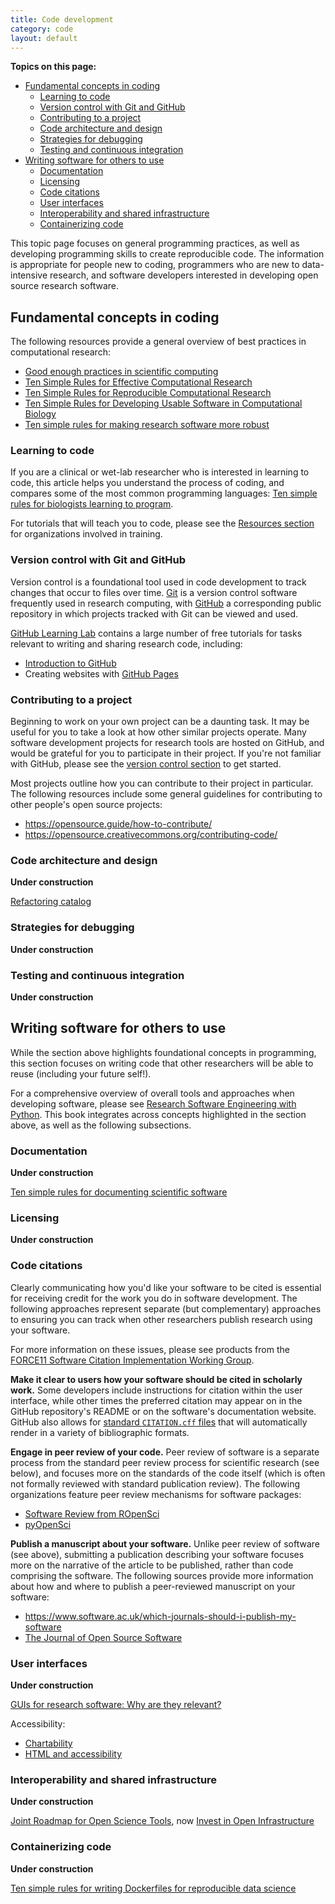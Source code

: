 ```yaml
---
title: Code development
category: code
layout: default
---
```


**Topics on this page:**
- [Fundamental concepts in coding](#fundamental-concepts-in-coding)
  - [Learning to code](#learning-to-code)
  - [Version control with Git and GitHub](#version-control-with-git-and-github)
  - [Contributing to a project](#contributing-to-a-project)
  - [Code architecture and design](#code-architecture-and-design)
  - [Strategies for debugging](#strategies-for-debugging)
  - [Testing and continuous integration](#testing-and-continuous-integration)
- [Writing software for others to use](#writing-software-for-others-to-use)
  - [Documentation](#documentation)
  - [Licensing](#licensing)
  - [Code citations](#code-citations)
  - [User interfaces](#user-interfaces)
  - [Interoperability and shared infrastructure](#interoperability-and-shared-infrastructure)
  - [Containerizing code](#containerizing-code)

This topic page focuses on general programming practices,
as well as developing programming skills to create reproducible code.
The information is appropriate for people new to coding,
programmers who are new to data-intensive research,
and software developers interested in developing open source research software.

## Fundamental concepts in coding

The following resources provide a general overview of best practices in computational research:

- [Good enough practices in scientific computing](https://journals.plos.org/ploscompbiol/article?id=10.1371/journal.pcbi.1005510)
- [Ten Simple Rules for Effective Computational Research](https://journals.plos.org/ploscompbiol/article?id=10.1371/journal.pcbi.1003506)
- [Ten Simple Rules for Reproducible Computational Research](https://journals.plos.org/ploscompbiol/article?id=10.1371/journal.pcbi.1003285)
- [Ten Simple Rules for Developing Usable Software in Computational Biology](https://journals.plos.org/ploscompbiol/article?id=10.1371/journal.pcbi.1005265)
- [Ten simple rules for making research software more robust](https://journals.plos.org/ploscompbiol/article?id=10.1371/journal.pcbi.1005412)

### Learning to code

If you are a clinical or wet-lab researcher who is interested in learning to code,
this article helps you understand the process of coding,
and compares some of the most common programming languages: 
[Ten simple rules for biologists learning to program](https://journals.plos.org/ploscompbiol/article?id=10.1371/journal.pcbi.1005871).

For tutorials that will teach you to code,
please see the [Resources section](/open-science/resources/)
for organizations involved in training.

### Version control with Git and GitHub

Version control is a foundational tool used in code development to track changes that occur
to files over time.
[Git](https://git-scm.com/about) 
is a version control software frequently used in research computing,
with [GitHub](https://help.github.com/en/github) 
a corresponding public repository in which projects tracked with Git
can be viewed and used.

[GitHub Learning Lab](https://lab.github.com/) contains a large number of free tutorials
for tasks relevant to writing and sharing research code, including:

- [Introduction to GitHub](https://lab.github.com/githubtraining/introduction-to-github)
- Creating websites with [GitHub Pages](https://lab.github.com/githubtraining/github-pages)

### Contributing to a project

Beginning to work on your own project can be a daunting task.
It may be useful for you to take a look at how other similar projects operate.
Many software development projects for research tools are hosted on GitHub,
and would be grateful for you to participate in their project.
If you're not familiar with GitHub,
please see the [version control section](#version-control-with-git-and-github)
to get started.

Most projects outline how you can contribute to their project in particular.
The following resources include some general guidelines for contributing to other people's
open source projects:

- https://opensource.guide/how-to-contribute/
- https://opensource.creativecommons.org/contributing-code/

### Code architecture and design

**Under construction**

[Refactoring catalog](https://refactoring.com/catalog/)

### Strategies for debugging

**Under construction**

### Testing and continuous integration

**Under construction**

## Writing software for others to use

While the section above highlights foundational concepts in programming,
this section focuses on writing code that other researchers will be able to reuse
(including your future self!).

For a comprehensive overview of overall tools and approaches when developing software,
please see [Research Software Engineering with Python](https://merely-useful.tech/py-rse/index.html).
This book integrates across concepts highlighted in the section above,
as well as the following subsections.

### Documentation

**Under construction**

[Ten simple rules for documenting scientific software](https://journals.plos.org/ploscompbiol/article?id=10.1371/journal.pcbi.1006561)

### Licensing

**Under construction**

### Code citations

Clearly communicating how you'd like your software to be cited is essential
for receiving credit for the work you do in software development.
The following approaches represent separate (but complementary)
approaches to ensuring you can track when other researchers 
publish research using your software.

For more information on these issues, 
please see products from the [FORCE11 Software Citation Implementation Working Group](https://github.com/force11/force11-sciwg#group-products).

**Make it clear to users how your software should be cited in scholarly work.**
Some developers include instructions for citation within the user interface,
while other times the preferred citation may appear on in the GitHub repository's README 
or on the software's documentation website.
GitHub also allows for [standard `CITATION.cff` files](https://docs.github.com/en/repositories/managing-your-repositorys-settings-and-features/customizing-your-repository/about-citation-files)
that will automatically render in a variety of bibliographic formats.

**Engage in peer review of your code.**
Peer review of software is a separate process from the standard peer review process for scientific research (see below),
and focuses more on the standards of the code itself (which is often not formally reviewed with standard publication review).
The following organizations feature peer review mechanisms for software packages:

- [Software Review from ROpenSci](https://ropensci.org/software-review/)
- [pyOpenSci](https://www.pyopensci.org/contributing-guide/intro.html)

**Publish a manuscript about your software.**
Unlike peer review of software (see above),
submitting a publication describing your software focuses more on the narrative of the article to be published,
rather than code comprising the software. 
The following sources provide more information about how and where to publish a peer-reviewed manuscript on your software:

- https://www.software.ac.uk/which-journals-should-i-publish-my-software
- [The Journal of Open Source Software](https://joss.theoj.org/)

### User interfaces

**Under construction**

[GUIs for research software: Why are they relevant?](https://zenodo.org/record/4722579#.YYnA79bMJ6E)

Accessibility:

- [Chartability](https://chartability.fizz.studio/)
- [HTML and accessibility](https://developer.mozilla.org/en-US/docs/Learn/Accessibility/HTML)

### Interoperability and shared infrastructure

**Under construction**

[Joint Roadmap for Open Science Tools](https://jrost.org/),
now [Invest in Open Infrastructure](https://investinopen.org/)

### Containerizing code

**Under construction**

[Ten simple rules for writing Dockerfiles for reproducible data science](https://journals.plos.org/ploscompbiol/article?id=10.1371/journal.pcbi.1008316)
